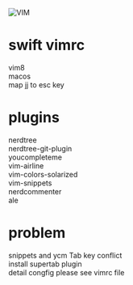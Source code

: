 ![VIM](https://dnp4pehkvoo6n.cloudfront.net/43c5af597bd5c1a64eb1829f011c208f/as/Ultimate%20Vimrc.svg)

# swift vimrc
vim8\
macos\
map jj to esc key 
# plugins
nerdtree\
nerdtree-git-plugin\
youcompleteme\
vim-airline\
vim-colors-solarized\
vim-snippets\
nerdcommenter\
ale
# problem
snippets and ycm Tab key conflict\
install supertab plugin\
detail congfig please see vimrc file

